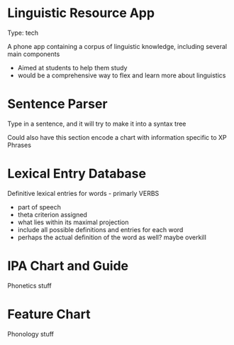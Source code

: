 # Linguistic Resource App

Type: tech

A phone app containing a  corpus of linguistic knowledge, including several main components

- Aimed at students to help them study
- would be a comprehensive way to flex and learn more about linguistics

# Sentence Parser

Type in a sentence, and it will try to make it into a syntax tree

Could also have this section encode a chart with information specific to XP Phrases

# Lexical Entry Database

Definitive lexical entries for words - primarly VERBS

- part of speech
- theta criterion assigned
- what lies within its maximal projection
- include all possible definitions and entries for each word
- perhaps the actual definition of the word as well? maybe overkill

# IPA Chart and Guide

Phonetics stuff

# Feature Chart

Phonology stuff